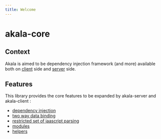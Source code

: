 ```yaml
---
title: Welcome
---
```

# akala-core

## Context

Akala is aimed to be dependency injection framework (and more) available both on [client](../client) side and [server](../server) side.

## Features

This library provides the core features to be expanded by akala-server and akala-client :

- [dependency injection](dependency-injection)
- [two way data binding](bindings)
- [restricted set of jaascript parsing](parsing)
- [modules](modules)
- [helpers](helpers)

